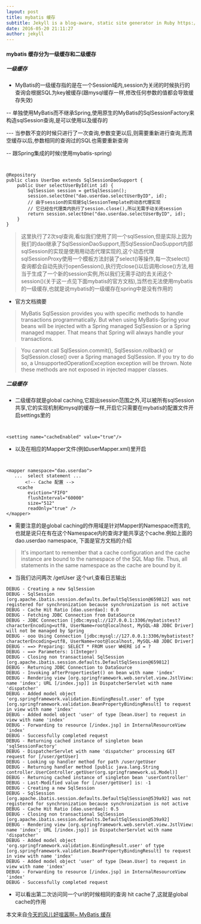 ```yaml
---
layout: post
title: mybatis 缓存
subtitle: Jekyll is a blog-aware, static site generator in Ruby https://jekyllrb.com
date: 2016-05-20 21:11:27
author: jekyll
---
```


#### mybatis 缓存分为一级缓存和二级缓存

##### 一级缓存

- MyBatis的一级缓存指的是在一个Session域内,session为关闭的时候执行的查询会根据SQL为key被缓存(跟mysql缓存一样,修改任何参数的值都会导致缓存失效)

-- 单独使用MyBatis而不继承Spring,使用原生的MyBatis的SqlSessionFactory来构造sqlSession查询,是可以使用以及缓存的

--- 当参数不变的时候只进行了一次查询,参数变更以后,则需要重新进行查询,而清空缓存以后,参数相同的查询过的SQL也需要重新查询

-- 跟Spring集成的时候(使用mybatis-spring)

```


@Repository
public class UserDao extends SqlSessionDaoSupport {
    public User selectUserById(int id) {
        SqlSession session = getSqlSession();
        session.selectOne("dao.userdao.selectUserByID", id);
        // 由于session的实现是SqlSessionTemplate的动态代理实现
        // 它已经在代理类内执行了session.close(),所以无需手动关闭session
        return session.selectOne("dao.userdao.selectUserByID", id);
    }
}
```

> 这里执行了2次sql查询,看似我们使用了同一个sqlSession,但是实际上因为我们的dao继承了SqlSessionDaoSupport,而SqlSessionDaoSupport内部sqlSession的实现是使用用动态代理实现的,这个动态代理sqlSessionProxy使用一个模板方法封装了select()等操作,每一次select()查询都会自动先执行openSession(),执行完close()以后调用close()方法,相当于生成了一个新的session实例,所以我们无需手动的去关闭这个session()(关于这一点见下面mybatis的官方文档),当然也无法使用mybatis的一级缓存,也就是说mybatis的一级缓存在spring中是没有作用的



* 官方文档摘要

> MyBatis SqlSession provides you with specific methods to handle transactions programmatically. But when using MyBatis-Spring your beans will be injected with a Spring managed SqlSession or a Spring managed mapper. That means that Spring will always handle your transactions.

> You cannot call SqlSession.commit(), SqlSession.rollback() or SqlSession.close() over a Spring managed SqlSession. If you try to do so, a UnsupportedOperationException exception will be thrown. Note these methods are not exposed in injected mapper classes.

##### 二级缓存

* 二级缓存就是global caching,它超出session范围之外,可以被所有sqlSession共享,它的实现机制和mysql的缓存一样,开启它只需要在mybatis的配置文件开启settings里的

```


<setting name="cacheEnabled" value="true"/>
```

* 以及在相应的Mapper文件(例如userMapper.xml)里开启

```


<mapper namespace="dao.userdao">
   ...  select statement ...
       <!-- Cache 配置 -->
    <cache
        eviction="FIFO"
        flushInterval="60000"
        size="512"
        readOnly="true" />
</mapper>
```

* 需要注意的是global caching的作用域是针对Mapper的Namespace而言的,也就是说只在有在这个Namespace内的查询才能共享这个cache.例如上面的 dao.userdao namespace, 下面是官方文档的介绍

> It's important to remember that a cache configuration and the cache instance are bound to the namespace of the SQL Map file. Thus, all statements in the same namespace as the cache are bound by it.

* 当我们访问两次 /getUser 这个url,查看日志输出

```
DEBUG - Creating a new SqlSession
DEBUG - SqlSession [org.apache.ibatis.session.defaults.DefaultSqlSession@659812] was not registered for synchronization because synchronization is not active
DEBUG - Cache Hit Ratio [dao.userdao]: 0.0
DEBUG - Fetching JDBC Connection from DataSource
DEBUG - JDBC Connection [jdbc:mysql://127.0.0.1:3306/mybatistest?characterEncoding=utf8, UserName=root@localhost, MySQL-AB JDBC Driver] will not be managed by Spring
DEBUG - ooo Using Connection [jdbc:mysql://127.0.0.1:3306/mybatistest?characterEncoding=utf8, UserName=root@localhost, MySQL-AB JDBC Driver]
DEBUG - ==> Preparing: SELECT * FROM user WHERE id = ?
DEBUG - ==> Parameters: 1(Integer)
DEBUG - Closing non transactional SqlSession [org.apache.ibatis.session.defaults.DefaultSqlSession@659812]
DEBUG - Returning JDBC Connection to DataSource
DEBUG - Invoking afterPropertiesSet() on bean with name 'index'
DEBUG - Rendering view [org.springframework.web.servlet.view.JstlView: name 'index'; URL [/index.jsp]] in DispatcherServlet with name 'dispatcher'
DEBUG - Added model object 'org.springframework.validation.BindingResult.user' of type [org.springframework.validation.BeanPropertyBindingResult] to request in view with name 'index'
DEBUG - Added model object 'user' of type [bean.User] to request in view with name 'index'
DEBUG - Forwarding to resource [/index.jsp] in InternalResourceView 'index'
DEBUG - Successfully completed request
DEBUG - Returning cached instance of singleton bean 'sqlSessionFactory'
DEBUG - DispatcherServlet with name 'dispatcher' processing GET request for [/user/getUser]
DEBUG - Looking up handler method for path /user/getUser
DEBUG - Returning handler method [public java.lang.String controller.UserController.getUser(org.springframework.ui.Model)]
DEBUG - Returning cached instance of singleton bean 'userController'
DEBUG - Last-Modified value for [/user/getUser] is: -1
DEBUG - Creating a new SqlSession
DEBUG - SqlSession [org.apache.ibatis.session.defaults.DefaultSqlSession@539a92] was not registered for synchronization because synchronization is not active
DEBUG - Cache Hit Ratio [dao.userdao]: 0.5
DEBUG - Closing non transactional SqlSession [org.apache.ibatis.session.defaults.DefaultSqlSession@539a92]
DEBUG - Rendering view [org.springframework.web.servlet.view.JstlView: name 'index'; URL [/index.jsp]] in DispatcherServlet with name 'dispatcher'
DEBUG - Added model object 'org.springframework.validation.BindingResult.user' of type [org.springframework.validation.BeanPropertyBindingResult] to request in view with name 'index'
DEBUG - Added model object 'user' of type [bean.User] to request in view with name 'index'
DEBUG - Forwarding to resource [/index.jsp] in InternalResourceView 'index'
DEBUG - Successfully completed request
```

* 可以看出第二次访问同一个url的时候相同的查询 hit cache了,这就是global cache的作用





本文来自[今天的风儿好喧嚣啊~ MyBatis 缓存](http://www.cnblogs.com/zemliu/archive/2013/08/05/3239014.html)
